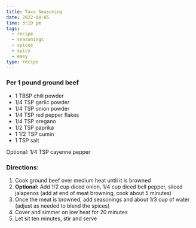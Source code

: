 ```yaml
---
title: Taco Seasoning
date: 2022-04-05
time: 3:19 pm
tags:
  - recipe
  - seasonings
  - spices
  - spicy
  - easy
type: recipe
---
```


### Per 1 pound ground beef

- 1 TBSP chili powder
- 1/4 TSP garlic powder
- 1/4 TSP onion powder
- 1/4 TSP red pepper flakes
- 1/4 TSP oregano
- 1/2 TSP paprika
- 1 1/2 TSP cumin
- 1 TSP salt

Optional: 1/4 TSP cayenne pepper

### Directions:

1. Cook ground beef over medium heat until it is browned
2. **Optional:** Add 1/2 cup diced onion, 1/4 cup diced bell pepper, sliced jalapenos (add at end of meat browning, cook about 5 minutes)
3. Once the meat is browned, add seasonings and about 1/3 cup of water (adjust as needed to blend the spices)
4. Cover and simmer on low heat for 20 minutes
5. Let sit ten minutes, stir and serve
